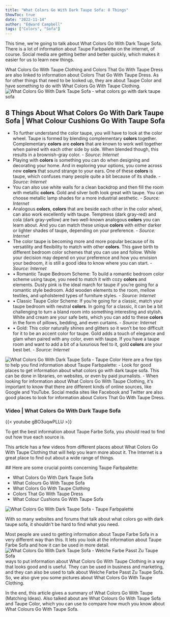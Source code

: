 ```yaml
---
title: "What Colors Go With Dark Taupe Sofa: 8 Things"
ShowToc: true 
date: "2022-11-14"
author: "Edward Campbell" 
tags: ["Colors", "Sofa"]
---
```


	
This time, we're going to talk about What Colors Go With Dark Taupe Sofa. There is a lot of information about Taupe Farbpalette on the internet, of course. Social media are getting better and better quickly, which makes it easier for us to learn new things.

What Colors Go With Taupe Clothing and Colors That Go With Taupe Dress are also linked to information about Colors That Go With Taupe Dress. As for other things that need to be looked up, they are about Taupe Color and have something to do with What Colors Go With Taupe Clothing.
<img loading="lazy" src="https://www.fabmood.com/inspiration/wp-content/uploads/2020/11/emerald-teal-living-room-2.jpg" onerror="this.onerror=null;this.src='https://blogger.googleusercontent.com/img/a/AVvXsEhe7F7TRXHtjiKvHb5vS7DmnxvpHiDyoYyYvm1nHB3Qp2_w3BnM6A2eq4v7FYxCC9bfZt3a9vIMtAYEKUiaDQbHMg-ViyGmRIj39MLp0bGFfgfYw1Dc9q_H-T0wiTm3l0Uq42dETrN9eC8aGJ9_IORZsxST1AcLR7np1koOfcc7tnHa4S8Mwz_xD9d0=s16000';" alt="What Colors Go With Dark Taupe Sofa - what colors go with dark taupe sofa" >

## 8 Things About What Colors Go With Dark Taupe Sofa | What Colour Cushions Go With Taupe Sofa
-   To further understand the color taupe, you will have to look at the color wheel. Taupe is formed by blending complementary **colors** together. Complementary **colors** are **colors** that are known to work well together when paired with each other side by side. When blended though, this results in a brownish-gray color. - <cite>Source: Internet</cite>
-   Playing with **colors** is something you can do when designing and decorating your home. And in exploring your options, you come across new **colors** that sound strange to your ears. One of these **colors** is taupe, which confuses many people quite a bit because of its shade. - <cite>Source: Internet</cite>
-   You can also use white walls for a clean backdrop and then fill the room with metallic **colors**. Gold and silver both look great with taupe. You can choose metallic lamp shades for a more industrial aesthetic. - <cite>Source: Internet</cite>
-   Analogous **colors**, **colors** that are beside each other in the color wheel, can also work excellently with taupe. Temptress (dark gray-red) and cola (dark gray-yellow) are two well-known analogous **colors** you can learn about. And you can match these unique **colors** with either darker or lighter shades of taupe, depending on your preference. - <cite>Source: Internet</cite>
-   The color taupe is becoming more and more popular because of its versatility and flexibility to match with other **colors**. This gave birth to different bedroom color schemes that you can use and follow. While your decision may depend on your preference and how you envision your bedroom, it is still a good idea to know where you can start. - <cite>Source: Internet</cite>
-   • Romantic Taupe Bedroom Scheme: To build a romantic bedroom color scheme using taupe, you need to match it with cozy **colors** and elements. Dusty pink is the ideal march for taupe if you’re going for a romantic style bedroom. Add wooden elements to the room, mellow textiles, and upholstered types of furniture styles. - <cite>Source: Internet</cite>
-   • Classic Taupe Color Scheme: If you’re going for a classic, match your taupe bedroom with neutral **colors**. In going for a classic, it can be a bit challenging to turn a bland room into something interesting and stylish. White and cream are your safe bets, which you can add to these **colors** in the form of pillows, bedding, and even curtains. - <cite>Source: Internet</cite>
-   • Gold: This color naturally shines and glitters so it won’t be too difficult for it to be an accent color for taupe. Gold adds a touch of elegance and glam when paired with any color, even with taupe. If you have a taupe room and want to add a bit of a luxurious feel to it, gold **colors** are your best bet. - <cite>Source: Internet</cite>


<img loading="lazy" src="https://collectionaday.com/wp-content/uploads/2020/12/Gray-Curtains-1536x1024.jpg" onerror="this.onerror=null;this.src='https://blogger.googleusercontent.com/img/a/AVvXsEhe7F7TRXHtjiKvHb5vS7DmnxvpHiDyoYyYvm1nHB3Qp2_w3BnM6A2eq4v7FYxCC9bfZt3a9vIMtAYEKUiaDQbHMg-ViyGmRIj39MLp0bGFfgfYw1Dc9q_H-T0wiTm3l0Uq42dETrN9eC8aGJ9_IORZsxST1AcLR7np1koOfcc7tnHa4S8Mwz_xD9d0=s16000';" alt="What Colors Go With Dark Taupe Sofa - Taupe Color" >
Here are a few tips to help you find information about Taupe Farbpalette:
- Look for good places to get information about what colors go with dark taupe sofa. This can be done in libraries, on websites, or even by paid journalists.
- When looking for information about What Colors Go With Taupe Clothing, it's important to know that there are different kinds of online sources, like Google and YouTube. Social media sites like Facebook and Twitter are also good places to look for information about Colors That Go With Taupe Dress.

### Video | What Colors Go With Dark Taupe Sofa
{{< youtube gBO3uqwPLLU >}} 

To get the best information about Taupe Farbe Sofa, you should read to find out how true each source is.

This article has a few videos from different places about What Colors Go With Taupe Clothing that will help you learn more about it. The Internet is a great place to find out about a wide range of things.
<script async="async" data-cfasync="false" src="//normallydemandedalter.com/fe63df3c5408708b15d8dc3d9b206b31/invoke.js"></script>
<div id="container-fe63df3c5408708b15d8dc3d9b206b31"></div>
## Here are some crucial points concerning Taupe Farbpalette:

- What Colors Go With Dark Taupe Sofa
- What Colours Go With Taupe Sofa
- What Colors Go With Taupe Clothing
- Colors That Go With Taupe Dress
- What Colour Cushions Go With Taupe Sofa

 <img loading="lazy" src="https://i.pinimg.com/736x/92/1f/4e/921f4e54c02ec1428eacab5c33372af1--teal-accent-walls-navy-walls.jpg" onerror="this.onerror=null;this.src='https://blogger.googleusercontent.com/img/a/AVvXsEhe7F7TRXHtjiKvHb5vS7DmnxvpHiDyoYyYvm1nHB3Qp2_w3BnM6A2eq4v7FYxCC9bfZt3a9vIMtAYEKUiaDQbHMg-ViyGmRIj39MLp0bGFfgfYw1Dc9q_H-T0wiTm3l0Uq42dETrN9eC8aGJ9_IORZsxST1AcLR7np1koOfcc7tnHa4S8Mwz_xD9d0=s16000';" alt="What Colors Go With Dark Taupe Sofa - Taupe Farbpalette" >

With so many websites and forums that talk about what colors go with dark taupe sofa, it shouldn't be hard to find what you need.

Most people are used to getting information about Taupe Farbe Sofa in a very different way than this. It lets you look at the information about Taupe Farbe Sofa and how it can be used in more detail.
<img loading="lazy" src="https://i.pinimg.com/736x/fc/7f/d8/fc7fd8b85ad42fd859ff36f8a85f1806.jpg" onerror="this.onerror=null;this.src='https://blogger.googleusercontent.com/img/a/AVvXsEhe7F7TRXHtjiKvHb5vS7DmnxvpHiDyoYyYvm1nHB3Qp2_w3BnM6A2eq4v7FYxCC9bfZt3a9vIMtAYEKUiaDQbHMg-ViyGmRIj39MLp0bGFfgfYw1Dc9q_H-T0wiTm3l0Uq42dETrN9eC8aGJ9_IORZsxST1AcLR7np1koOfcc7tnHa4S8Mwz_xD9d0=s16000';" alt="What Colors Go With Dark Taupe Sofa - Welche Farbe Passt Zu Taupe Sofa" >
ways to put information about What Colors Go With Taupe Clothing in a way that looks good and is useful. They can be used in business and marketing, and they can also be used to talk about Welche Farbe Passt Zu Taupe Sofa. So, we also give you some pictures about What Colors Go With Taupe Clothing.

In the end, this article gives a summary of What Colors Go With Taupe (Matching Ideas). Also talked about are What Colours Go With Taupe Sofa and Taupe Color, which you can use to compare how much you know about What Colours Go With Taupe Sofa.
	
	

